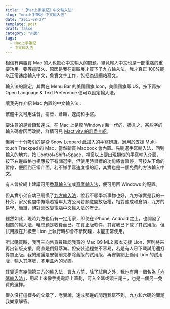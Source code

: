 ```yaml
---
title: "【Mac上手筆記】中文輸入法"
slug: "mac上手筆記-中文輸入法"
date: "2011-08-27"
template: post
draft: false
category: "桌面"
tags:
  - Mac上手筆記
  - 中文輸入法
---
```


相信有興趣買 Mac 的人也擔心中文輸入的問題，畢竟輸入中文也是一部電腦的重要功用。要等這麼久，原因是我在電腦展才買下了九方輸入法，我才真正 100%能以正常速度輸入中文，負責文字工作，包括為這網站寫文。

輸入法的設定，其實在 Menu Bar 的美國國旗 Icon，美國國旗即 US，按下再按 Open Language & Text Preference 便可以設定輸入法。

讓我先作介紹 Mac 內置的中文輸入法：

繁體中文可用注音，拼音，倉頡，速成和手寫。

要注意的是倉頡和速成，在 Mac 上是較 Windows 新一代的，換言之，某些字的輸入碼會因而改變，詳情可見 [Mactivity 的詳盡介紹](http://mactivityhongkong.blogspot.com/2006/11/mac-os-x.html)。

但另一十分吸引的是從 Snow Leopard 此加入的手寫辨識，適用於支援 Multi-touch Trackpad 的 Mac，當然新買 Macbook 會內置。先剔選手寫輸入法，回到輸入的地方，按 Control+Shift+Space，視窗以上便出現類似的手寫輸入介面，按下右邊四格也相應按下有關選字，但使用時鼠標的功能將會暫停，可按左下角的暫停，便回到正常介面。若不嫌手寫速度慢的話，其實也是一個免費的方法輸入中文。

有人曾於網上建議可用[香草輸入法](http://openvanilla.org/)或[奇摩輸入法](http://tw.media.yahoo.com/keykey/)，便可用回 Windows 的配置。

但其實小弟自幼已用慣了[九方輸入法](http://www.qcode.com/web10/productIntro/retailSoftware/q9_2_mac/swdetail.php?pid=14&dtlID=910)，說我不願學新事物也好，九方確實是我的一杯茶，家父也間中慨嘆若當年九方公司若願意開放版權，相對速成和倉頡，九方的易學、簡單，絕對會改變電腦中文輸入法的歷史。

雖然如此，現時九方也仍有一定用家，即使在 iPhone, Android 之上，也開發了相關的輸入法，唯問題是收費而已。在買正版軟件，其實我已下載了其試用版，但 試用版在升級至 Lion 上執行時卻會不斷閃爍，未能正常使用。

所以購買時，我再三向售貨員確認我買的 Mac Q9 ML2 版本支援 Lion，否則將來再出新版支援，簡直是倒錢落海。但安裝過程並不容易，若是有人已下載試用還打算買正版。我的建議是安裝前先移除舊版的試用版，再安裝網上適用 Lion 的試用版，輸入其序號，不用盒內的光碟。

其實還有幾個第三方的輸入法，買九方前，除了試用之外，我也有用一個名為[「六碼輸入法」](http://www.ee.cityu.edu.hk/~g6code/)，用起上來像手提電話上筆劃，可入全碼或頭三尾三，也是一個另一免費的選擇。

很久沒打這樣多的文章了，老實說，速成那邊的問題我幫不到，九方和六碼的問題我樂意解答。
